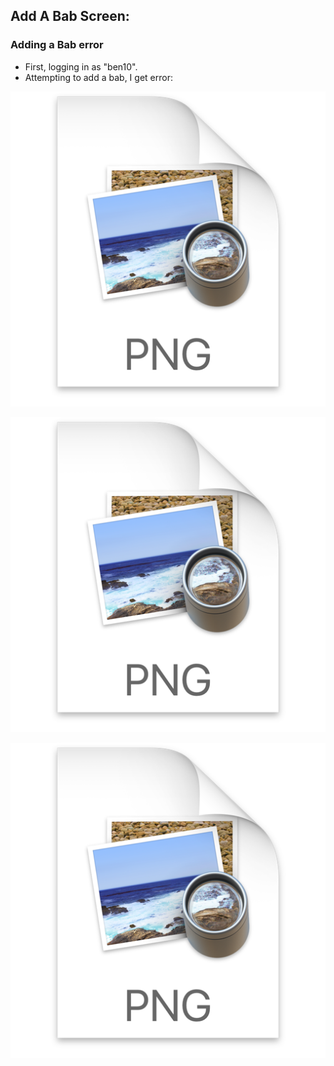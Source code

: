 Add A Bab Screen:
------------------------------

### Adding a Bab error
- First, logging in as "ben10".
- Attempting to add a bab, I get error:


![img.png](img.png)

![img_1.png](img_1.png)

![img_2.png](img_2.png)